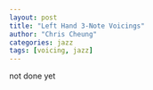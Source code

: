 ```yaml
---
layout: post
title: "Left Hand 3-Note Voicings"
author: "Chris Cheung"
categories: jazz
tags: [voicing, jazz]
---
```


not done yet